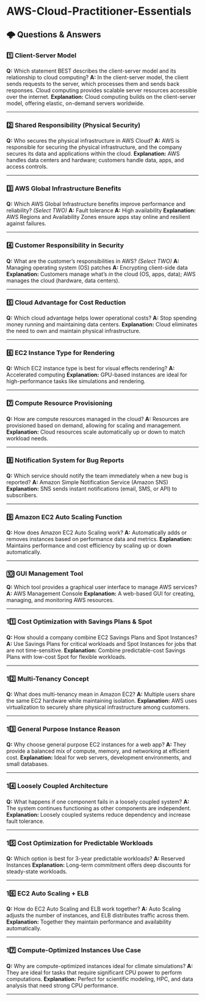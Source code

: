 # AWS-Cloud-Practitioner-Essentials

## 🌩️ Questions & Answers

### 1️⃣ Client-Server Model

**Q:** Which statement BEST describes the client-server model and its relationship to cloud computing?
**A:** In the client-server model, the client sends requests to the server, which processes them and sends back responses. Cloud computing provides scalable server resources accessible over the internet.
**Explanation:** Cloud computing builds on the client-server model, offering elastic, on-demand servers worldwide.

---

### 2️⃣ Shared Responsibility (Physical Security)

**Q:** Who secures the physical infrastructure in AWS Cloud?
**A:** AWS is responsible for securing the physical infrastructure, and the company secures its data and applications within the cloud.
**Explanation:** AWS handles data centers and hardware; customers handle data, apps, and access controls.

---

### 3️⃣ AWS Global Infrastructure Benefits

**Q:** Which AWS Global Infrastructure benefits improve performance and reliability? *(Select TWO)*
**A:** Fault tolerance
**A:** High availability
**Explanation:** AWS Regions and Availability Zones ensure apps stay online and resilient against failures.

---

### 4️⃣ Customer Responsibility in Security

**Q:** What are the customer’s responsibilities in AWS? *(Select TWO)*
**A:** Managing operating system (OS) patches
**A:** Encrypting client-side data
**Explanation:** Customers manage what’s *in* the cloud (OS, apps, data); AWS manages the cloud (hardware, data centers).

---

### 5️⃣ Cloud Advantage for Cost Reduction

**Q:** Which cloud advantage helps lower operational costs?
**A:** Stop spending money running and maintaining data centers.
**Explanation:** Cloud eliminates the need to own and maintain physical infrastructure.

---

### 6️⃣ EC2 Instance Type for Rendering

**Q:** Which EC2 instance type is best for visual effects rendering?
**A:** Accelerated computing
**Explanation:** GPU-based instances are ideal for high-performance tasks like simulations and rendering.

---

### 7️⃣ Compute Resource Provisioning

**Q:** How are compute resources managed in the cloud?
**A:** Resources are provisioned based on demand, allowing for scaling and management.
**Explanation:** Cloud resources scale automatically up or down to match workload needs.

---

### 8️⃣ Notification System for Bug Reports

**Q:** Which service should notify the team immediately when a new bug is reported?
**A:** Amazon Simple Notification Service (Amazon SNS)
**Explanation:** SNS sends instant notifications (email, SMS, or API) to subscribers.

---

### 9️⃣ Amazon EC2 Auto Scaling Function

**Q:** How does Amazon EC2 Auto Scaling work?
**A:** Automatically adds or removes instances based on performance data and metrics.
**Explanation:** Maintains performance and cost efficiency by scaling up or down automatically.

---

### 🔟 GUI Management Tool

**Q:** Which tool provides a graphical user interface to manage AWS services?
**A:** AWS Management Console
**Explanation:** A web-based GUI for creating, managing, and monitoring AWS resources.

---

### 11️⃣ Cost Optimization with Savings Plans & Spot

**Q:** How should a company combine EC2 Savings Plans and Spot Instances?
**A:** Use Savings Plans for critical workloads and Spot Instances for jobs that are not time-sensitive.
**Explanation:** Combine predictable-cost Savings Plans with low-cost Spot for flexible workloads.

---

### 12️⃣ Multi-Tenancy Concept

**Q:** What does multi-tenancy mean in Amazon EC2?
**A:** Multiple users share the same EC2 hardware while maintaining isolation.
**Explanation:** AWS uses virtualization to securely share physical infrastructure among customers.

---

### 13️⃣ General Purpose Instance Reason

**Q:** Why choose general purpose EC2 instances for a web app?
**A:** They provide a balanced mix of compute, memory, and networking at efficient cost.
**Explanation:** Ideal for web servers, development environments, and small databases.

---

### 14️⃣ Loosely Coupled Architecture

**Q:** What happens if one component fails in a loosely coupled system?
**A:** The system continues functioning as other components are independent.
**Explanation:** Loosely coupled systems reduce dependency and increase fault tolerance.

---

### 15️⃣ Cost Optimization for Predictable Workloads

**Q:** Which option is best for 3-year predictable workloads?
**A:** Reserved Instances
**Explanation:** Long-term commitment offers deep discounts for steady-state workloads.

---

### 16️⃣ EC2 Auto Scaling + ELB

**Q:** How do EC2 Auto Scaling and ELB work together?
**A:** Auto Scaling adjusts the number of instances, and ELB distributes traffic across them.
**Explanation:** Together they maintain performance and availability automatically.

---

### 17️⃣ Compute-Optimized Instances Use Case

**Q:** Why are compute-optimized instances ideal for climate simulations?
**A:** They are ideal for tasks that require significant CPU power to perform computations.
**Explanation:** Perfect for scientific modeling, HPC, and data analysis that need strong CPU performance.

---


